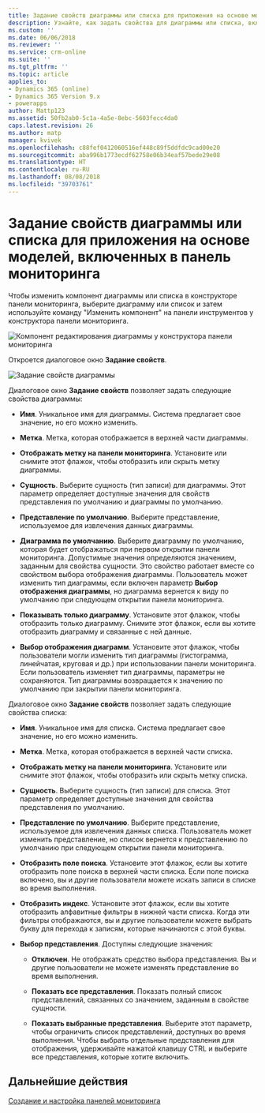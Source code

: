 ```yaml
---
title: Задание свойств диаграммы или списка для приложения на основе моделей, включенных в панель мониторинга в PowerApps | Документы Майкрософт
description: Узнайте, как задать свойства для диаграммы или списка, включенных в панели мониторинга
ms.custom: ''
ms.date: 06/06/2018
ms.reviewer: ''
ms.service: crm-online
ms.suite: ''
ms.tgt_pltfrm: ''
ms.topic: article
applies_to:
- Dynamics 365 (online)
- Dynamics 365 Version 9.x
- powerapps
author: Mattp123
ms.assetid: 50fb2ab0-5c1a-4a5e-8ebc-5603fecc4da0
caps.latest.revision: 26
ms.author: matp
manager: kvivek
ms.openlocfilehash: c88fef0412060516ef448c89f5ddfdc9cad00e20
ms.sourcegitcommit: aba996b1773ecdf62758e06b34eaf57bede29e08
ms.translationtype: HT
ms.contentlocale: ru-RU
ms.lasthandoff: 08/08/2018
ms.locfileid: "39703761"
---
```

# <a name="set-properties-for-a-model-driven-app-chart-or-list-included-in-a-dashboard"></a>Задание свойств диаграммы или списка для приложения на основе моделей, включенных в панель мониторинга

Чтобы изменить компонент диаграммы или списка в конструкторе панели мониторинга, выберите диаграмму или список и затем используйте команду "Изменить компонент" на панели инструментов у конструктора панели мониторинга.   

  ![Компонент редактирования диаграммы у конструктора панели мониторинга](media/dashboard-chart-select.png)

Откроется диалоговое окно **Задание свойств**.

  ![Задание свойств диаграммы](media/set-properties-chart.png)  
 
Диалоговое окно **Задание свойств** позволяет задать следующие свойства диаграммы:  
  
- **Имя**. Уникальное имя для диаграммы. Система предлагает свое значение, но его можно изменить.  
  
- **Метка**. Метка, которая отображается в верхней части диаграммы.  
  
- **Отображать метку на панели мониторинга**. Установите или снимите этот флажок, чтобы отобразить или скрыть метку диаграммы.  
  
- **Сущность**. Выберите сущность (тип записи) для диаграммы. Этот параметр определяет доступные значения для свойств представления по умолчанию и диаграммы по умолчанию.  
  
- **Представление по умолчанию**. Выберите представление, используемое для извлечения данных диаграммы.  
  
- **Диаграмма по умолчанию**. Выберите диаграмму по умолчанию, которая будет отображаться при первом открытии панели мониторинга. Допустимые значения определяются значением, заданным для свойства сущности. Это свойство работает вместе со свойством выбора отображения диаграммы. Пользователь может изменить тип диаграммы, если включен параметр **Выбор отображения диаграммы**, но диаграмма вернется к виду по умолчанию при следующем открытии панели мониторинга.  
  
- **Показывать только диаграмму**. Установите этот флажок, чтобы отобразить только диаграмму. Снимите этот флажок, если вы хотите отобразить диаграмму и связанные с ней данные.  
  
- **Выбор отображения диаграмм**. Установите этот флажок, чтобы пользователи могли изменить тип диаграммы (гистограмма, линейчатая, круговая и др.) при использовании панели мониторинга. Если пользователь изменяет тип диаграммы, параметры не сохраняются. Тип диаграммы возвращается к значению по умолчанию при закрытии панели мониторинга.  
  
Диалоговое окно **Задание свойств** позволяет задать следующие свойства списка:  
  
- **Имя**. Уникальное имя для списка. Система предлагает свое значение, но его можно изменить.  
  
- **Метка**. Метка, которая отображается в верхней части списка.  
  
- **Отображать метку на панели мониторинга**. Установите или снимите этот флажок, чтобы отобразить или скрыть метку списка.  
  
- **Сущность**. Выберите сущность (тип записи) для списка. Этот параметр определяет доступные значения для свойства представления по умолчанию.  
  
- **Представление по умолчанию**. Выберите представление, используемое для извлечения данных списка. Пользователь может изменить представление, но список вернется к представлению по умолчанию при следующем открытии панели мониторинга.  
  
- **Отобразить поле поиска**. Установите этот флажок, если вы хотите отобразить поле поиска в верхней части списка. Если поле поиска включено, вы и другие пользователи можете искать записи в списке во время выполнения.  
  
- **Отобразить индекс**. Установите этот флажок, если вы хотите отобразить алфавитные фильтры в нижней части списка. Когда эти фильтры отображаются, вы и другие пользователи можете выбрать букву для перехода к записям, которые начинаются с этой буквы.  
  
- **Выбор представления**. Доступны следующие значения:  
  
    - **Отключен**. Не отображать средство выбора представления. Вы и другие пользователи не можете изменять представление во время выполнения.  
  
    - **Показать все представления**. Показать полный список представлений, связанных со значением, заданным в свойстве сущности.  
  
    - **Показать выбранные представления**. Выберите этот параметр, чтобы ограничить список представлений, доступных во время выполнения. Чтобы выбрать отдельные представления для отображения, удерживайте нажатой клавишу CTRL и выберите все представления, которые хотите включить.  
 
## <a name="next-steps"></a>Дальнейшие действия  
 [Создание и настройка панелей мониторинга](create-edit-dashboards.md)
